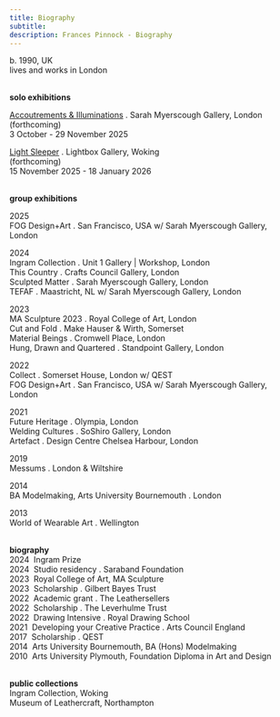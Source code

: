 ```yaml
---
title: Biography
subtitle: 
description: Frances Pinnock - Biography
---  
```

b. 1990, UK  
lives and works in London  
<br />  

**solo exhibitions**  
  
[Accoutrements & Illuminations](https://www.sarahmyerscough.com/exhibitions/70-frances-pinnock-solo-show-gallery-solo-show-2025/) . Sarah Myerscough Gallery, London  
(forthcoming)  
3 October - 29 November 2025

[Light Sleeper](https://www.thelightbox.org.uk/whats-on/frances-pinnock-light-sleeper) . Lightbox Gallery, Woking  
(forthcoming)  
15 November 2025 - 18 January 2026  
<br /> 

**group exhibitions**  

2025  
FOG Design+Art . San Francisco, USA w/ Sarah Myerscough Gallery, London  

2024  
Ingram Collection . Unit 1 Gallery | Workshop, London  
This Country . Crafts Council Gallery, London  
Sculpted Matter . Sarah Myerscough Gallery, London  
TEFAF . Maastricht, NL w/ Sarah Myerscough Gallery, London  

2023  
MA Sculpture 2023 . Royal College of Art, London  
Cut and Fold . Make Hauser & Wirth, Somerset  
Material Beings . Cromwell Place, London  
Hung, Drawn and Quartered . Standpoint Gallery, London    

2022    
Collect . Somerset House, London  w/ QEST  
FOG Design+Art . San Francisco, USA w/ Sarah Myerscough Gallery, London  

2021  
Future Heritage . Olympia, London  
Welding Cultures . SoShiro Gallery, London  
Artefact . Design Centre Chelsea Harbour, London  

2019  
Messums . London & Wiltshire  

2014  
BA Modelmaking, Arts University Bournemouth . London  

2013  
World of Wearable Art . Wellington  
<br />  

**biography**  
2024&nbsp;&nbsp;Ingram Prize  
2024&nbsp;&nbsp;Studio residency . Saraband Foundation  
2023&nbsp;&nbsp;Royal College of Art, MA Sculpture  
2023&nbsp;&nbsp;Scholarship . Gilbert Bayes Trust  
2022&nbsp;&nbsp;Academic grant . The Leathersellers  
2022&nbsp;&nbsp;Scholarship . The Leverhulme Trust    
2022&nbsp;&nbsp;Drawing Intensive . Royal Drawing School  
2021&nbsp;&nbsp;Developing your Creative Practice . Arts Council England  
2017&nbsp;&nbsp;Scholarship . QEST    
2014&nbsp;&nbsp;Arts University Bournemouth, BA (Hons) Modelmaking  
2010&nbsp;&nbsp;Arts University Plymouth, Foundation Diploma in Art and Design  
<br />  

**public collections**  
Ingram Collection, Woking  
Museum of Leathercraft, Northampton  
<br />

 









  










 



  










 











